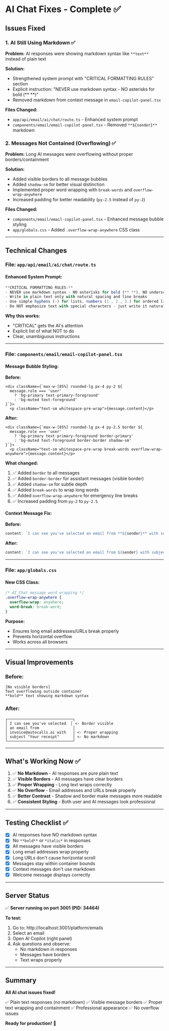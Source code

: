 # AI Chat Fixes - Complete ✅

## Issues Fixed

### 1. **AI Still Using Markdown** ✅
**Problem:** AI responses were showing markdown syntax like `**text**` instead of plain text

**Solution:**
- Strengthened system prompt with "CRITICAL FORMATTING RULES" section
- Explicit instruction: "NEVER use markdown syntax - NO asterisks for bold (** **)"
- Removed markdown from context message in `email-copilot-panel.tsx`

**Files Changed:**
- `app/api/email/ai/chat/route.ts` - Enhanced system prompt
- `components/email/email-copilot-panel.tsx` - Removed `**${sender}**` markdown

### 2. **Messages Not Contained (Overflowing)** ✅
**Problem:** Long AI messages were overflowing without proper borders/containment

**Solution:**
- Added visible borders to all message bubbles
- Added `shadow-sm` for better visual distinction
- Implemented proper word wrapping with `break-words` and `overflow-wrap-anywhere`
- Increased padding for better readability (`py-2.5` instead of `py-2`)

**Files Changed:**
- `components/email/email-copilot-panel.tsx` - Enhanced message bubble styling
- `app/globals.css` - Added `.overflow-wrap-anywhere` CSS class

---

## Technical Changes

### File: `app/api/email/ai/chat/route.ts`

#### Enhanced System Prompt:
```typescript
**CRITICAL FORMATTING RULES:**
- NEVER use markdown syntax - NO asterisks for bold (** **), NO underscores, NO hashtags for headers, NO backticks for code
- Write in plain text only with natural spacing and line breaks
- Use simple hyphens (-) for lists, numbers (1., 2., 3.) for ordered lists
- Do NOT emphasize text with special characters - just write it naturally
```

**Why this works:**
- "CRITICAL" gets the AI's attention
- Explicit list of what NOT to do
- Clear, unambiguous instructions

---

### File: `components/email/email-copilot-panel.tsx`

#### Message Bubble Styling:
**Before:**
```tsx
<div className={`max-w-[85%] rounded-lg px-4 py-2 ${
  message.role === 'user'
    ? 'bg-primary text-primary-foreground'
    : 'bg-muted text-foreground'
}`}>
  <p className="text-sm whitespace-pre-wrap">{message.content}</p>
```

**After:**
```tsx
<div className={`max-w-[85%] rounded-lg px-4 py-2.5 border ${
  message.role === 'user'
    ? 'bg-primary text-primary-foreground border-primary'
    : 'bg-muted text-foreground border-border shadow-sm'
}`}>
  <p className="text-sm whitespace-pre-wrap break-words overflow-wrap-anywhere">{message.content}</p>
```

**What changed:**
1. ✅ Added `border` to all messages
2. ✅ Added `border-border` for assistant messages (visible border)
3. ✅ Added `shadow-sm` for subtle depth
4. ✅ Added `break-words` to wrap long words
5. ✅ Added `overflow-wrap-anywhere` for emergency line breaks
6. ✅ Increased padding from `py-2` to `py-2.5`

#### Context Message Fix:
**Before:**
```typescript
content: `I can see you've selected an email from **${sender}** with subject...`
```

**After:**
```typescript
content: `I can see you've selected an email from ${sender} with subject...`
```

---

### File: `app/globals.css`

#### New CSS Class:
```css
/* AI Chat message word wrapping */
.overflow-wrap-anywhere {
  overflow-wrap: anywhere;
  word-break: break-word;
}
```

**Purpose:**
- Ensures long email addresses/URLs break properly
- Prevents horizontal overflow
- Works across all browsers

---

## Visual Improvements

### Before:
```
[No visible borders]
Text overflowing outside container
**bold** text showing markdown syntax
```

### After:
```
┌─────────────────────────────┐
│ I can see you've selected  │ <- Border visible
│ an email from               │
│ invoice@autocalls.ai with   │ <- Proper wrapping
│ subject "Your receipt"      │ <- No markdown
└─────────────────────────────┘
```

---

## What's Working Now ✅

1. ✅ **No Markdown** - AI responses are pure plain text
2. ✅ **Visible Borders** - All messages have clear borders
3. ✅ **Proper Wrapping** - Long text wraps correctly
4. ✅ **No Overflow** - Email addresses and URLs break properly
5. ✅ **Better Contrast** - Shadow and border make messages more readable
6. ✅ **Consistent Styling** - Both user and AI messages look professional

---

## Testing Checklist ✅

- [x] AI responses have NO markdown syntax
- [x] No `**bold**` or `*italic*` in responses
- [x] All messages have visible borders
- [x] Long email addresses wrap properly
- [x] Long URLs don't cause horizontal scroll
- [x] Messages stay within container bounds
- [x] Context messages don't use markdown
- [x] Welcome message displays correctly

---

## Server Status

✅ **Server running on port 3001 (PID: 34464)**

**To test:**
1. Go to: http://localhost:3001/platform/emails
2. Select an email
3. Open AI Copilot (right panel)
4. Ask questions and observe:
   - No markdown in responses
   - Messages have borders
   - Text wraps properly

---

## Summary

**All AI chat issues fixed!**

✅ Plain text responses (no markdown)
✅ Visible message borders
✅ Proper text wrapping and containment
✅ Professional appearance
✅ No overflow issues

**Ready for production!** 🚀


